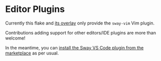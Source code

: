 # Editor Plugins

Currently this flake and [its overlay](./overlays.html) only provide the
`sway-vim` Vim plugin.

Contributions adding support for other editors/IDE plugins are more than
welcome!

In the meantime, you can [install the Sway VS Code plugin from the
marketplace][vscode-sway-plugin] as per usual.

[vscode-sway-plugin]: https://marketplace.visualstudio.com/items?itemName=FuelLabs.sway-vscode-plugin
